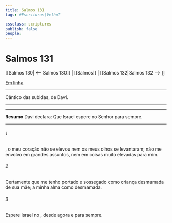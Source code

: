 ```yaml
---
title: Salmos 131
tags: #Escrituras\VelhoT

cssclass: scriptures
publish: false
people:
---
```


# Salmos 131
[[Salmos 130| <-- Salmos 130]] | [[Salmos]] | [[Salmos 132|Salmos 132 --> ]]

[Em linha](https://churchofjesuschrist.org/study/scriptures/ot/ps/131?lang=por)

---
Cântico das subidas, de Davi.

---

---
__Resumo__
Davi declara: Que Israel espere no Senhor para sempre.

---
###### 1 
, o meu coração não se elevou nem os meus olhos se levantaram; não me envolvo em grandes assuntos, nem em coisas muito elevadas para mim.

###### 2 
Certamente que me tenho portado e sossegado como  criança desmamada de sua mãe; a minha alma  como  desmamada.

###### 3 
Espere Israel no , desde agora e para sempre.

